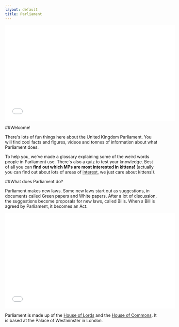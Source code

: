 ```yaml
---
layout: default
title: Parliament
---
```


<iframe class="pull-right" width="560" height="315" src="//www.youtube.com/embed/RAMbIz3Y2JA?list=PL03FFE1F0B34AA057" frameborder="0" allowfullscreen></iframe>

##Welcome!

There's lots of fun things here about the United Kingdom Parliament. You will find cool facts and figures, videos and tonnes of information about what Parliament does. 

To help you, we've made a glossary explaining some of the weird words people in Parliament use. There's also a quiz to test your knowledge. Best of all you can **find out which MPs are most interested in kittens!** (actually you can find out about lots of areas of [interest](interests.html), we just care about kittens!).

##What does Parliament do?

Parliament makes new laws. Some new laws start out as suggestions, in documents called Green papers and White papers. After a lot of discussion, the suggestions become proposals for new laws, called Bills. When a Bill is agreed by Parliament, it becomes an Act.

<iframe class="pull-right" width="560" height="315" src="//www.youtube.com/embed/1KFGt9M-j28" frameborder="0" allowfullscreen></iframe>

Parliament is made up of the [House of Lords](lords.html) and the [House of Commons](commons.html). It is based at the Palace of Westminster in London.
